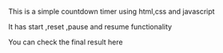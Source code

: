 This is a simple countdown timer using html,css and javascript

It has start ,reset ,pause and resume functionality 

You can check the final result here 
